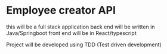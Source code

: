 # Employee creator API

this will be a full stack application
back end will be written in Java/Springboot
front end will be in React/typescript

Project will be developed using TDD (Test driven development)
